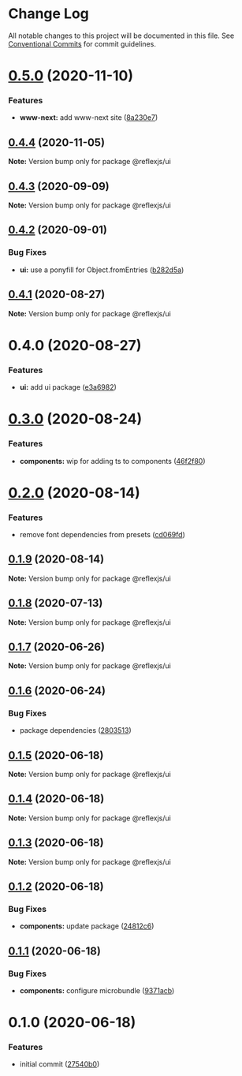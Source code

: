 # Change Log

All notable changes to this project will be documented in this file.
See [Conventional Commits](https://conventionalcommits.org) for commit guidelines.

# [0.5.0](https://github.com/reflexjs/reflex/compare/@reflexjs/ui@0.4.4...@reflexjs/ui@0.5.0) (2020-11-10)


### Features

* **www-next:** add www-next site ([8a230e7](https://github.com/reflexjs/reflex/commit/8a230e7e43d1bb6a25c7332501547ee0f9eea080))





## [0.4.4](https://github.com/reflexjs/reflex/compare/@reflexjs/ui@0.4.3...@reflexjs/ui@0.4.4) (2020-11-05)

**Note:** Version bump only for package @reflexjs/ui





## [0.4.3](https://github.com/reflexjs/reflex/compare/@reflexjs/ui@0.4.2...@reflexjs/ui@0.4.3) (2020-09-09)

**Note:** Version bump only for package @reflexjs/ui





## [0.4.2](https://github.com/reflexjs/reflex/compare/@reflexjs/ui@0.4.1...@reflexjs/ui@0.4.2) (2020-09-01)


### Bug Fixes

* **ui:** use a ponyfill for Object.fromEntries ([b282d5a](https://github.com/reflexjs/reflex/commit/b282d5abcb9b540f4d0676d7e5b4df545dcde521))





## [0.4.1](https://github.com/reflexjs/reflex/compare/@reflexjs/ui@0.4.0...@reflexjs/ui@0.4.1) (2020-08-27)

**Note:** Version bump only for package @reflexjs/ui





# 0.4.0 (2020-08-27)


### Features

* **ui:** add ui package ([e3a6982](https://github.com/reflexjs/reflex/commit/e3a69825e59d61dfece09404d114ab68203e52dc))





# [0.3.0](https://github.com/reflexjs/reflex/compare/@reflexjs/ui@0.2.0...@reflexjs/ui@0.3.0) (2020-08-24)


### Features

* **components:** wip for adding ts to components ([46f2f80](https://github.com/reflexjs/reflex/commit/46f2f80a90f2d9618af5e4c378b43d3d0139b161))





# [0.2.0](https://github.com/reflexjs/reflex/compare/@reflexjs/ui@0.1.9...@reflexjs/ui@0.2.0) (2020-08-14)


### Features

* remove font dependencies from presets ([cd069fd](https://github.com/reflexjs/reflex/commit/cd069fd5d18a2d0b553e9b413ed59049e9dd9c2d))





## [0.1.9](https://github.com/reflexjs/reflex/compare/@reflexjs/ui@0.1.8...@reflexjs/ui@0.1.9) (2020-08-14)

**Note:** Version bump only for package @reflexjs/ui





## [0.1.8](https://github.com/reflexjs/reflex/compare/@reflexjs/ui@0.1.7...@reflexjs/ui@0.1.8) (2020-07-13)

**Note:** Version bump only for package @reflexjs/ui





## [0.1.7](https://github.com/reflexjs/reflex/compare/@reflexjs/ui@0.1.6...@reflexjs/ui@0.1.7) (2020-06-26)

**Note:** Version bump only for package @reflexjs/ui





## [0.1.6](https://github.com/reflexjs/reflex/compare/@reflexjs/ui@0.1.5...@reflexjs/ui@0.1.6) (2020-06-24)


### Bug Fixes

* package dependencies ([2803513](https://github.com/reflexjs/reflex/commit/2803513c7587882e7de615afd47bc85a75b1e8a6))





## [0.1.5](https://github.com/reflexjs/reflex/compare/@reflexjs/ui@0.1.4...@reflexjs/ui@0.1.5) (2020-06-18)

**Note:** Version bump only for package @reflexjs/ui





## [0.1.4](https://github.com/reflexjs/reflex/compare/@reflexjs/ui@0.1.3...@reflexjs/ui@0.1.4) (2020-06-18)

**Note:** Version bump only for package @reflexjs/ui





## [0.1.3](https://github.com/reflexjs/reflex/compare/@reflexjs/ui@0.1.2...@reflexjs/ui@0.1.3) (2020-06-18)

**Note:** Version bump only for package @reflexjs/ui





## [0.1.2](https://github.com/reflexjs/reflex/compare/@reflexjs/ui@0.1.1...@reflexjs/ui@0.1.2) (2020-06-18)


### Bug Fixes

* **components:** update package ([24812c6](https://github.com/reflexjs/reflex/commit/24812c6aced893902e07361e6e4b10cfc618e3e4))





## [0.1.1](https://github.com/reflexjs/reflex/compare/@reflexjs/ui@0.1.0...@reflexjs/ui@0.1.1) (2020-06-18)


### Bug Fixes

* **components:** configure microbundle ([9371acb](https://github.com/reflexjs/reflex/commit/9371acb7b81bb7ffcdfae663b8b7f04bce0585ba))





# 0.1.0 (2020-06-18)


### Features

* initial commit ([27540b0](https://github.com/reflexjs/reflex/commit/27540b022a849212a21894b05df928e5e6b19456))

